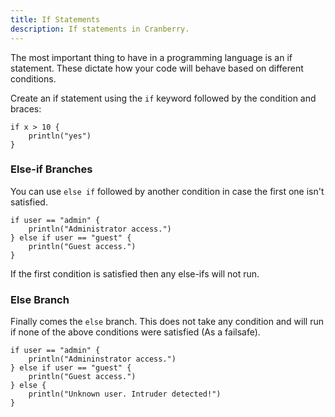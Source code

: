 ```yaml
---
title: If Statements
description: If statements in Cranberry.
---
```


The most important thing to have in a programming language is an if statement.
These dictate how your code will behave based on different conditions.

Create an if statement using the `if` keyword followed by the condition and braces:

```cranberry
if x > 10 {
	println("yes")
}
```

### Else-if Branches

You can use `else if` followed by another condition in case the first one isn't satisfied.

```cranberry
if user == "admin" {
	println("Administrator access.")
} else if user == "guest" {
	println("Guest access.")
}
```

If the first condition is satisfied then any else-ifs will not run.

### Else Branch

Finally comes the `else` branch. This does not take any condition and will run if none of the above conditions were satisfied (As a failsafe).

```cranberry
if user == "admin" {
	println("Admininstrator access.")
} else if user == "guest" {
	println("Guest access.")
} else {
	println("Unknown user. Intruder detected!")
}
```
